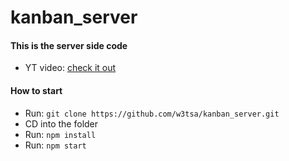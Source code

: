 # kanban_server

#### This is the server side code

- YT video: [check it out](https://www.youtube.com/watch?v=ghEiqsES7cU&lc=UgzVBv5X6Wg1LLfGVvJ4AaABAg&ab_channel=CodingJitsu)

#### How to start

- Run: `git clone https://github.com/w3tsa/kanban_server.git`
- CD into the folder
- Run: `npm install`
- Run: `npm start`
